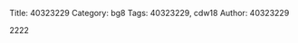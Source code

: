 Title: 40323229
Category: bg8
Tags: 40323229, cdw18
Author: 40323229


<!-- PELICAN_END_SUMMARY -->
2222
